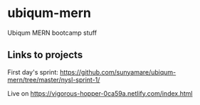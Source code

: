 # ubiqum-mern
Ubiqum MERN bootcamp stuff

## Links to projects
First day's sprint: 
https://github.com/sunyamare/ubiqum-mern/tree/master/nysl-sprint-1/

Live on https://vigorous-hopper-0ca59a.netlify.com/index.html

